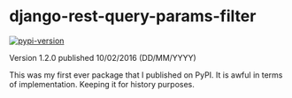 # django-rest-query-params-filter

[![pypi-version]][pypi]

Version 1.2.0 published 10/02/2016 (DD/MM/YYYY)

This was my first ever package that I published on PyPI. It is awful in terms of implementation. Keeping it for history purposes.

[pypi-version]: https://img.shields.io/pypi/v/django-rest-query-params-filter.svg
[pypi]: https://pypi.org/project/django-rest-query-params-filter/